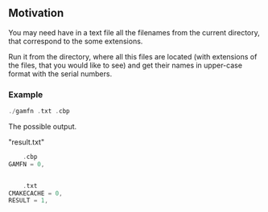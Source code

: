 ## Motivation

You may need have in a text file all the filenames from the current directory,
that correspond to the some extensions.

Run it from the directory, where all this files are located
(with extensions of the files, that you would like to see)
 and get their names in upper-case format with the serial numbers.
 
### Example
``` cpp
./gamfn .txt .cbp
```
The possible output.

"result.txt"
``` cpp
	.cbp
GAMFN = 0,


	.txt
CMAKECACHE = 0,
RESULT = 1,


```